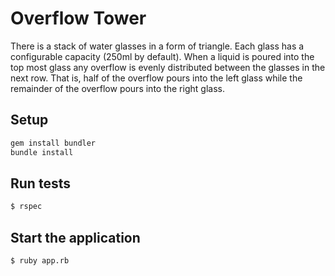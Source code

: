 Overflow Tower
====================================
There is a stack of water glasses in a form of triangle. Each glass has a configurable capacity (250ml by default).
When a liquid is poured into the top most glass any overflow is evenly distributed between the glasses in the next row. That is, half of the overflow pours into the left glass while the remainder of the overflow pours into the right glass.

## Setup
```bash
gem install bundler
bundle install
```

## Run tests

```bash
$ rspec
```

## Start the application

```bash
$ ruby app.rb
```